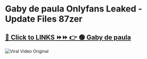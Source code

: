 
 # Gaby de paula Onlyfans Leaked - Update Files 87zer

## <h2><a href="https://clipsfans.com/Gaby_de_paula&ref=git">🔗 Click to LINKS ⏩⏩ 👉 🟢 Gaby de paula </a></h2>

<a href="https://clipsfans.com/Gaby_de_paula&ref=git" rel="nofollow" data-target="animated-image.originalLink"><img src="https://i.ibb.co.com/xMMVF88/686577567.gif" alt="Viral Video Original" style="max-width: 100%; display: inline-block;" data-target="animated-image.originalImage"></a>

